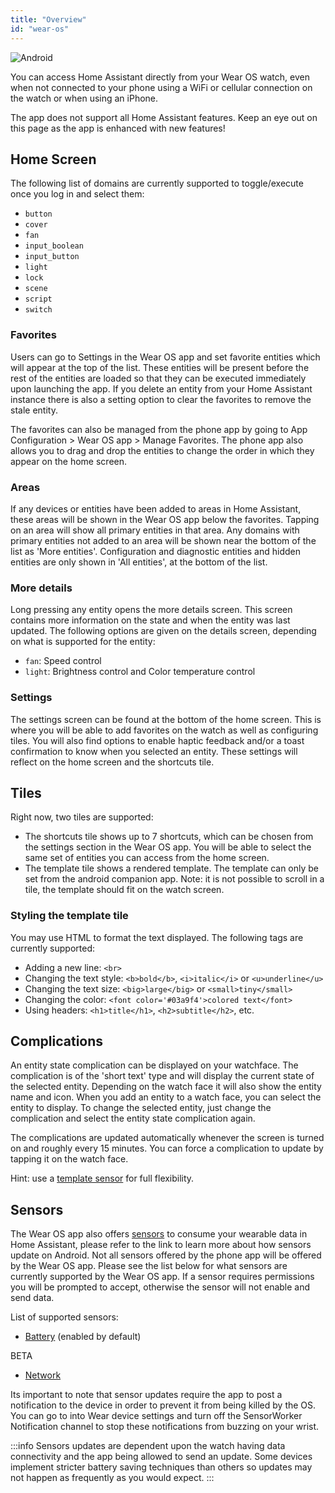 ```yaml
---
title: "Overview"
id: "wear-os"
---
```


![Android](/assets/android.svg)

You can access Home Assistant directly from your Wear OS watch, even when not connected to your phone using a WiFi or cellular connection on the watch or when using an iPhone. 

The app does not support all Home Assistant features. Keep an eye out on this page as the app is enhanced with new features!

## Home Screen

The following list of domains are currently supported to toggle/execute once you log in and select them:

* `button`
* `cover`
* `fan`
* `input_boolean`
* `input_button`
* `light`
* `lock`
* `scene`
* `script`
* `switch`

### Favorites

Users can go to Settings in the Wear OS app and set favorite entities which will appear at the top of the list. These entities will be present before the rest of the entities are loaded so that they can be executed immediately upon launching the app. If you delete an entity from your Home Assistant instance there is also a setting option to clear the favorites to remove the stale entity.

The favorites can also be managed from the phone app by going to App Configuration > Wear OS app > Manage Favorites. The phone app also allows you to drag and drop the entities to change the order in which they appear on the home screen.

### Areas

If any devices or entities have been added to areas in Home Assistant, these areas will be shown in the Wear OS app below the favorites. Tapping on an area will show all primary entities in that area. Any domains with primary entities not added to an area will be shown near the bottom of the list as 'More entities'. Configuration and diagnostic entities and hidden entities are only shown in 'All entities', at the bottom of the list.

### More details

Long pressing any entity opens the more details screen. This screen contains more information on the state and when the entity was last updated. The following options are given on the details screen, depending on what is supported for the entity:

- `fan`: Speed control
- `light`: Brightness control and Color temperature control

### Settings

The settings screen can be found at the bottom of the home screen. This is where you will be able to add favorites on the watch as well as configuring tiles. You will also find options to enable haptic feedback and/or a toast confirmation to know when you selected an entity. These settings will reflect on the home screen and the shortcuts tile.

## Tiles

Right now, two tiles are supported:

* The shortcuts tile shows up to 7 shortcuts, which can be chosen from the settings section in the Wear OS app. You will be able to select the same set of entities you can access from the home screen.
* The template tile shows a rendered template. The template can only be set from the android companion app. Note: it is not possible to scroll in a tile, the template should fit on the watch screen.

### Styling the template tile

You may use HTML to format the text displayed. The following tags are currently supported:

* Adding a new line: `<br>`
* Changing the text style: `<b>bold</b>`, `<i>italic</i>` or `<u>underline</u>`
* Changing the text size: `<big>large</big>` or `<small>tiny</small>`
* Changing the color: `<font color='#03a9f4'>colored text</font>`
* Using headers: `<h1>title</h1>`, `<h2>subtitle</h2>`, etc.

## Complications

An entity state complication can be displayed on your watchface. The complication is of the 'short text' type and will display the current state of the selected entity. Depending on the watch face it will also show the entity name and icon. When you add an entity to a watch face, you can select the entity to display. To change the selected entity, just change the complication and select the entity state complication again.

The complications are updated automatically whenever the screen is turned on and roughly every 15 minutes. You can force a complication to update by tapping it on the watch face.

Hint: use a [template sensor](https://www.home-assistant.io/integrations/template/#state-based-template-binary-sensors-buttons-numbers-selects-and-sensors) for full flexibility.

## Sensors

The Wear OS app also offers [sensors](../core/sensors.md#android-sensors) to consume your wearable data in Home Assistant, please refer to the link to learn more about how sensors update on Android. Not all sensors offered by the phone app will be offered by the Wear OS app. Please see the list below for what sensors are currently supported by the Wear OS app. If a sensor requires permissions you will be prompted to accept, otherwise the sensor will not enable and send data.

List of supported sensors:

*  [Battery](../core/sensors.md#battery-sensors) (enabled by default)

<span class='beta'>BETA</span>

*  [Network](../core/sensors.md#connection-type-sensor)

Its important to note that sensor updates require the app to post a notification to the device in order to prevent it from being killed by the OS. You can go to into Wear device settings and turn off the SensorWorker Notification channel to stop these notifications from buzzing on your wrist.

:::info
Sensors updates are dependent upon the watch having data connectivity and the app being allowed to send an update. Some devices implement stricter battery saving techniques than others so updates may not happen as frequently as you would expect.
:::